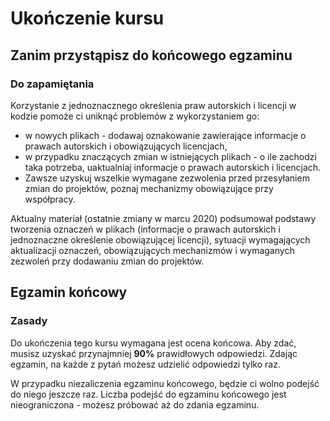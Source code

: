 ﻿# Ukończenie kursu

## Zanim przystąpisz do końcowego egzaminu

### Do zapamiętania

Korzystanie z jednoznacznego określenia praw autorskich i licencji w kodzie pomoże ci uniknąć problemów z wykorzystaniem go:

* w nowych plikach - dodawaj oznakowanie zawierające informacje o prawach autorskich i obowiązujących licencjach,
* w przypadku znaczących zmian w istniejących plikach - o ile zachodzi taka potrzeba, uaktualniaj informacje o prawach autorskich i licencjach.
* Zawsze uzyskuj wszelkie wymagane zezwolenia przed przesyłaniem zmian do projektów, poznaj mechanizmy obowiązujące przy współpracy.

Aktualny materiał (ostatnie zmiany w marcu 2020) podsumował podstawy tworzenia oznaczeń w plikach (informacje o prawach autorskich i jednoznaczne określenie obowiązującej licencji), sytuacji wymagających aktualizacji oznaczeń, obowiązujących mechanizmów i wymaganych zezwoleń przy dodawaniu zmian do projektów.

## Egzamin końcowy

### Zasady

Do ukończenia tego kursu wymagana jest ocena końcowa. Aby zdać, musisz uzyskać przynajmniej **90%** prawidłowych odpowiedzi. Zdając egzamin, na każde z pytań możesz udzielić odpowiedzi tylko raz.

W przypadku niezaliczenia egzaminu końcowego, będzie ci wolno podejść do niego jeszcze raz. Liczba podejść do egzaminu końcowego jest nieograniczona - możesz próbować aż do zdania egzaminu.